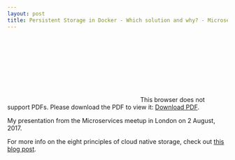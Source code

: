 ```yaml
---
layout: post
title: Persistent Storage in Docker - Which solution and why? - Microservices London meetup 2017-08-02
---
```


<object data="http://www.oicheryl.com/resources/Persistent Storage in Docker.pdf" type="application/pdf" width="700px" height="700px">
    <embed src="http://www.oicheryl.com/resources/Persistent Storage in Docker.pdf">
        This browser does not support PDFs. Please download the PDF to view it: <a href="http://www.oicheryl.com/resources/Persistent Storage in Docker.pdf">Download PDF</a>.</p>
    </embed>
</object>

My presentation from the Microservices meetup in London on 2 August, 2017.

For more info on the eight principles of cloud native storage, check out [this blog post](https://storageos.com/storageos-vision-cloud-native-storage-todays-modern/).
